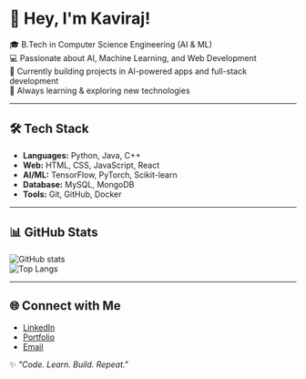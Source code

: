 # 👋 Hey, I'm Kaviraj!  

🎓 B.Tech in Computer Science Engineering (AI & ML)  
💻 Passionate about AI, Machine Learning, and Web Development  
🚀 Currently building projects in AI-powered apps and full-stack development  
🌱 Always learning & exploring new technologies  

---

## 🛠 Tech Stack  
- **Languages:** Python, Java, C++  
- **Web:** HTML, CSS, JavaScript, React  
- **AI/ML:** TensorFlow, PyTorch, Scikit-learn  
- **Database:** MySQL, MongoDB  
- **Tools:** Git, GitHub, Docker  

---

## 📊 GitHub Stats  
![GitHub stats](https://github-readme-stats.vercel.app/api?username=YOUR-USERNAME&show_icons=true&theme=tokyonight)  
![Top Langs](https://github-readme-stats.vercel.app/api/top-langs/?username=YOUR-USERNAME&layout=compact&theme=tokyonight)

---

## 🌐 Connect with Me  
- [LinkedIn](www.linkedin.com/in/kaviraj-thangapandian-62868a323)  
- [Portfolio](www.linkedin.com/in/kaviraj-thangapandian-62868a323)  
- [Email](kaviraj.thangapandian@gmail.com)  

✨ *"Code. Learn. Build. Repeat."*  
